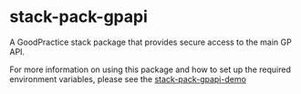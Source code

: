 # stack-pack-gpapi
A GoodPractice stack package that provides secure access to the main GP API.

For more information on using this package and how to set up the required environment variables, please see the [stack-pack-gpapi-demo](https://github.com/gp-technical/stack-pack-gpapi-demo)
